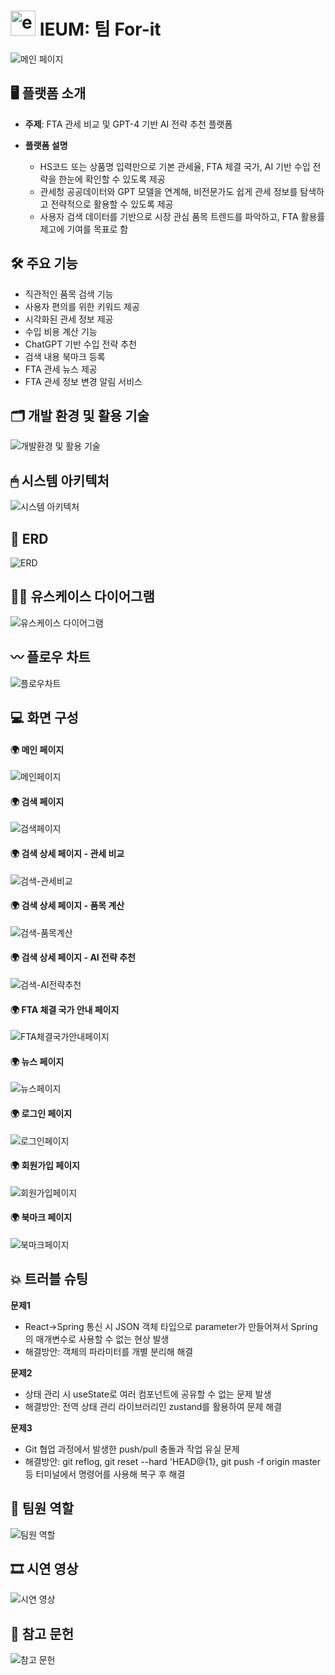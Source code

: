 # <img src="https://github.com/user-attachments/assets/3d0946f7-1a9d-4551-bd2f-e2ecae1feba1" alt="example image" width="40"> IEUM: 팀 For-it
 
![메인 페이지](https://github.com/user-attachments/assets/707fb2fd-3776-4930-a763-a0f67daf81c1)


## 🖥 플랫폼 소개

- **주제**: FTA 관세 비교 및 GPT-4 기반 AI 전략 추천 플랫폼

- **플랫폼 설명**
  - HS코드 또는 상품명 입력만으로 기본 관세율, FTA 체결 국가, AI 기반 수입 전략을 한눈에 확인할 수 있도록 제공
  - 관세청 공공데이터와 GPT 모델을 연계해, 비전문가도 쉽게 관세 정보를 탐색하고 전략적으로 활용할 수 있도록 제공
  - 사용자 검색 데이터를 기반으로 시장 관심 품목 트렌드를 파악하고, FTA 활용률 제고에 기여를 목표로 함

## 🛠 주요 기능
- 직관적인 품목 검색 기능
- 사용자 편의를 위한 키워드 제공
- 시각화된 관세 정보 제공
- 수입 비용 계산 기능
- ChatGPT 기반 수입 전략 추천
- 검색 내용 북마크 등록
- FTA 관세 뉴스 제공
- FTA 관세 정보 변경 알림 서비스
 
## 🗂 개발 환경 및 활용 기술
![개발환경 및 활용 기술](https://github.com/user-attachments/assets/b254bd92-6042-47b0-84e1-4fb0f4e76a63)

## 🖱 시스템 아키텍처
![시스템 아키텍처](https://github.com/user-attachments/assets/3494ce46-9110-4db4-a396-c6470b359735)

## 🔗 ERD
![ERD](https://github.com/user-attachments/assets/3b9d8bff-7405-44fe-a3d2-f1524304d9a6)

## 🙋‍♀️ 유스케이스 다이어그램
![유스케이스 다이어그램](https://github.com/user-attachments/assets/76506dd5-910e-4b13-8996-1bcb384837f8)

## 〰 플로우 차트
![플로우차트](https://github.com/user-attachments/assets/61fc6008-c5cf-4358-99cb-d22f1837d32c)

## 💻 화면 구성
#### 🌍 메인 페이지 
![메인페이지](https://github.com/user-attachments/assets/fcf8da72-3c75-45f0-995d-120b87ad00f2)
#### 🌍 검색 페이지
![검색페이지](https://github.com/user-attachments/assets/908770c8-2653-4673-8010-d54585e5952f)
#### 🌍 검색 상세 페이지 - 관세 비교
![검색-관세비교](https://github.com/user-attachments/assets/c6c75792-0c54-4453-b967-828e9c415354)
#### 🌍 검색 상세 페이지 - 품목 계산
![검색-품목계산](https://github.com/user-attachments/assets/66d2596b-9f40-47cf-9da7-d756934b89fe)
#### 🌍 검색 상세 페이지 - AI 전략 추천
![검색-AI전략추천](https://github.com/user-attachments/assets/2998fbec-98dd-49b8-bf4a-3f14ff222973)
#### 🌍 FTA 체결 국가 안내 페이지
![FTA체결국가안내페이지](https://github.com/user-attachments/assets/e97b5d0a-9394-4ea7-83d0-3413e32be100)
#### 🌍 뉴스 페이지
![뉴스페이지](https://github.com/user-attachments/assets/04d1fc93-36ef-4f9e-8571-1485f0fde9e1)
#### 🌍 로그인 페이지
![로그인페이지](https://github.com/user-attachments/assets/e4ea80fa-1622-4bab-85dc-aa708e20fd0a)
#### 🌍 회원가입 페이지
![회원가입페이지](https://github.com/user-attachments/assets/476bc8d0-6099-4f1a-ad77-b544c957d330)
#### 🌍 북마크 페이지
![북마크페이지](https://github.com/user-attachments/assets/554cc33e-5b6a-44ed-a089-cfd96f1ff10b)

## 💥 트러블 슈팅
**문제1**
- React→Spring 통신 시 JSON 객체 타입으로 parameter가 만들어져서 Spring의 매개변수로 사용할 수 없는 현상 발생
- 해결방안: 객체의 파라미터를 개별 분리해 해결

**문제2**
- 상태 관리 시 useState로 여러 컴포넌트에 공유할 수 없는 문제 발생
- 해결방안: 전역 상태 관리 라이브러리인 zustand를 활용하여 문제 해결

**문제3**
- Git 협업 과정에서 발생한 push/pull 충돌과 작업 유실 문제
- 해결방안: git reflog, git reset --hard 'HEAD@{1}, git push -f origin master 등 터미널에서 명령어를 사용해 복구 후 해결
  
## 👤 팀원 역할
![팀원 역할](https://github.com/user-attachments/assets/7dee7add-646c-4405-b474-ca6e4467ecfc)

## 🎞 시연 영상
![시연 영상](https://github.com/user-attachments/assets/8b8afb5e-179c-4435-a079-3fca18466ab1)


## 📖 참고 문헌
![참고 문헌](https://github.com/user-attachments/assets/d3a2226e-61e4-4a76-a375-48bd04ca8429)
